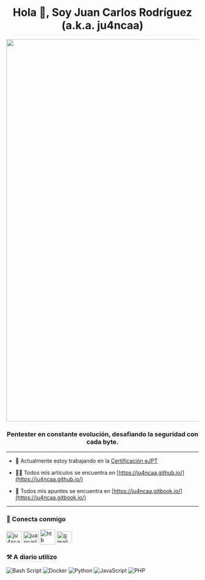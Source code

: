 <h1 align="center">Hola 👋, Soy Juan Carlos Rodríguez (a.k.a. ju4ncaa)</h1>
<div align="center"> <img width="1000px" src="https://i.ibb.co/s6Jrbp7/yo.png"> </div>
<h3 align="center">Pentester en constante evolución, desafiando la seguridad con cada byte.</h3>

-----


- 🔭 Actualmente estoy trabajando en la [Certificación eJPT](https://security.ine.com/certifications/ejpt-certification/)

- 👨‍💻 Todos mis artículos se encuentra en [https://ju4ncaa.github.io/](https://ju4ncaa.github.io/)

- 📝 Todos mis apuntes se encuentra en [https://ju4ncaa.gitbook.io/](https://ju4ncaa.gitbook.io/)

-----

<h3 align="left">🔎 Conecta conmigo</h3>

<p align="left">
<a href="https://twitter.com/ju4ncaa" target="blank"><img align="center" src="https://raw.githubusercontent.com/rahuldkjain/github-profile-readme-generator/master/src/images/icons/Social/twitter.svg" alt="ju4ncaa" height="30" width="40" /></a>
<a href="https://linkedin.com/in/juancarlos-rr" target="blank"><img align="center" src="https://raw.githubusercontent.com/rahuldkjain/github-profile-readme-generator/master/src/images/icons/Social/linked-in-alt.svg" alt="juancarlos-rr" height="30" width="40" /></a>
<a href="https://app.hackthebox.com/profile/1670792" target="blank"><img align="center" src="https://static-00.iconduck.com/assets.00/hack-the-box-icon-256x256-mg2u2fwt.png" alt="htb profile" height="40" width="40" /></a>
<a href="mailto:jcrr.developer@gmail.com" target="blank"><img align="center" src="https://upload.wikimedia.org/wikipedia/commons/thumb/7/7e/Gmail_icon_%282020%29.svg/1280px-Gmail_icon_%282020%29.svg.png" alt="gmail" height="30" width="40" /></a>
</p>

<h3 align="left">⚒️ A diario utilizo</h3>

![Bash Script](https://img.shields.io/badge/bash_script-%23121011.svg?style=for-the-badge&logo=gnu-bash&logoColor=white) ![Docker](https://img.shields.io/badge/docker-%230db7ed.svg?style=for-the-badge&logo=docker&logoColor=white) ![Python](https://img.shields.io/badge/python-3670A0?style=for-the-badge&logo=python&logoColor=ffdd54) ![JavaScript](https://img.shields.io/badge/javascript-%23323330.svg?style=for-the-badge&logo=javascript&logoColor=%23F7DF1E) ![PHP](https://img.shields.io/badge/php-%23777BB4.svg?style=for-the-badge&logo=php&logoColor=white)
